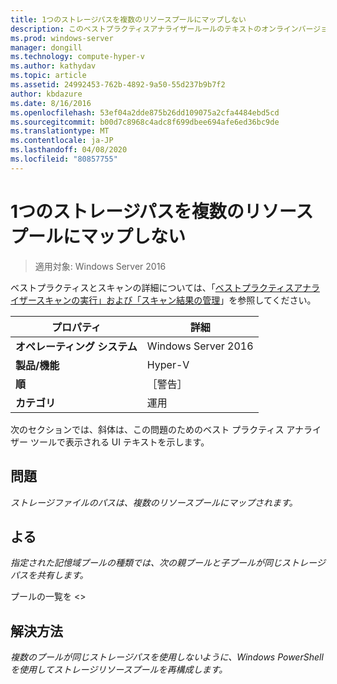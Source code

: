 ```yaml
---
title: 1つのストレージパスを複数のリソースプールにマップしない
description: このベストプラクティスアナライザールールのテキストのオンラインバージョン。
ms.prod: windows-server
manager: dongill
ms.technology: compute-hyper-v
ms.author: kathydav
ms.topic: article
ms.assetid: 24992453-762b-4892-9a50-55d237b9b7f2
author: kbdazure
ms.date: 8/16/2016
ms.openlocfilehash: 53ef04a2dde875b26dd109075a2cfa4484ebd5cd
ms.sourcegitcommit: b00d7c8968c4adc8f699dbee694afe6ed36bc9de
ms.translationtype: MT
ms.contentlocale: ja-JP
ms.lasthandoff: 04/08/2020
ms.locfileid: "80857755"
---
```

# <a name="avoid-mapping-one-storage-path-to-multiple-resource-pools"></a>1つのストレージパスを複数のリソースプールにマップしない

>適用対象: Windows Server 2016

ベストプラクティスとスキャンの詳細については、「[ベストプラクティスアナライザースキャンの実行」および「スキャン結果の管理](https://go.microsoft.com/fwlink/p/?LinkID=223177)」を参照してください。  
  
|プロパティ|詳細|  
|-|-|  
|**オペレーティング システム**|Windows Server 2016|  
|**製品/機能**|Hyper-V|  
|**順**|［警告］|  
|**カテゴリ**|運用|  
  
次のセクションでは、斜体は、この問題のためのベスト プラクティス アナライザー ツールで表示される UI テキストを示します。
  
## <a name="issue"></a>**問題**  
*ストレージファイルのパスは、複数のリソースプールにマップされます。*  
  
## <a name="impact"></a>**よる**  
*指定された記憶域プールの種類では、次の親プールと子プールが同じストレージパスを共有します。*  
  
プールの一覧を \<>  
  
## <a name="resolution"></a>**解決方法**  
*複数のプールが同じストレージパスを使用しないように、Windows PowerShell を使用してストレージリソースプールを再構成します。*  
  


